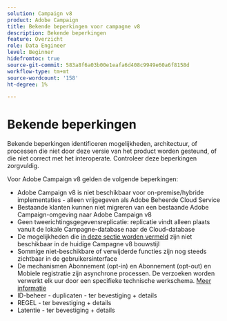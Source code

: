 ```yaml
---
solution: Campaign v8
product: Adobe Campaign
title: Bekende beperkingen voor campagne v8
description: Bekende beperkingen
feature: Overzicht
role: Data Engineer
level: Beginner
hidefromtoc: true
source-git-commit: 583a8f6a03b00e1eafa6d408c9949e60a6f8158d
workflow-type: tm+mt
source-wordcount: '158'
ht-degree: 1%

---
```


# Bekende beperkingen

Bekende beperkingen identificeren mogelijkheden, architectuur, of processen die niet door deze versie van het product worden gesteund, of die niet correct met het interoperate. Controleer deze beperkingen zorgvuldig.

Voor Adobe Campaign v8 gelden de volgende beperkingen:

* Adobe Campaign v8 is niet beschikbaar voor on-premise/hybride implementaties - alleen vrijgegeven als Adobe Beheerde Cloud Service
* Bestaande klanten kunnen niet migreren van een bestaande Adobe Campaign-omgeving naar Adobe Campaign v8
* Geen tweerichtingsgegevensreplicatie: replicatie vindt alleen plaats vanuit de lokale Campagne-database naar de Cloud-database
* De mogelijkheden die [in deze sectie worden vermeld](capability-matrix.md#gs-unavailable-features) zijn niet beschikbaar in de huidige Campagne v8 bouwstijl
* Sommige niet-beschikbare of verwijderde functies zijn nog steeds zichtbaar in de gebruikersinterface
* De mechanismen Abonnement (opt-in) en Abonnement (opt-out) en Mobiele registratie zijn asynchrone processen. De verzoeken worden verwerkt elk uur door een specifieke technische werkschema. [Meer informatie](../config/replication.md#tech-wf)
* ID-beheer - duplicaten - ter bevestiging + details
* REGEL - ter bevestiging + details
* Latentie - ter bevestiging + details


